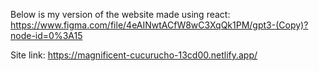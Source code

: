 Below is my version of the website made using react: https://www.figma.com/file/4eAINwtACfW8wC3XqQk1PM/gpt3-(Copy)?node-id=0%3A15

Site link: https://magnificent-cucurucho-13cd00.netlify.app/
